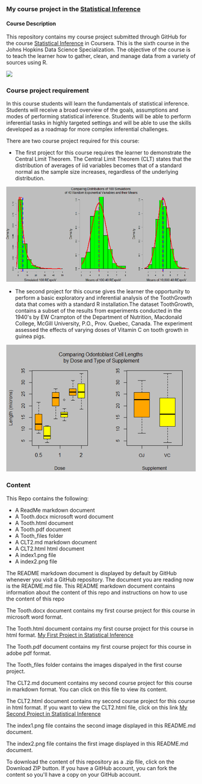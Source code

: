 ### My course project in the [Statistical Inference]("https://www.coursera.org/course/statinference")

#### Course Description

This repository contains my course project submitted through GitHub for the course [Statistical Inference]("https://www.coursera.org/course/statinference") in Coursera. This is the sixth course in the Johns Hopkins Data Science Specialization. The objective of the course is to teach the learner how to gather, clean, and manage data from a variety of sources using R.

[<img src="https://coursera-course-photos.s3.amazonaws.com/fc/f4739069b611e39de639278c4f9dba/StatisticalInference.jpg">](https://d3njjcbhbojbot.cloudfront.net/api/utilities/v1/imageproxy/)

### Course project requirement

In this course students will learn the fundamentals of statistical inference. Students will receive a broad overview of the goals, assumptions and modes of performing statistical inference. Students will be able to perform inferential tasks in highly targeted settings and will be able to use the skills developed as a roadmap for more complex inferential challenges.

There are two course project required for this course:

- The first project for this course requires the learner to demonstrate the Central Limit Theorem. The Central Limit Theorem (CLT) states that the distribution of averages of iid variables becomes that of a standard normal as the sample size increases, regardless of the underlying distribution. 

![The Central Limit Theorem](index1.png)

- The second project for this course gives the learner the opportunity to perform a basic exploratory and inferential analysis of the ToothGrowth data that comes with a standard R installation.The dataset ToothGrowth, contains a subset of the results from experiments conducted in the 1940's by EW Crampton of the Department of Nutrition, Macdonald College, McGill University, P.O., Prov. Quebec, Canada. The experiment assessed the effects of varying doses of Vitamin C on tooth growth in guinea pigs.

![Effects of effects of different types and concentrations of ascorbic acid on the growth of odontoblast cells in guinea pigs](index2.png)

### Content 

This Repo contains the following:

- A ReadMe markdown document
- A Tooth.docx microsoft word document
- A Tooth.html document
- A Tooth.pdf document
- A Tooth_files folder
- A CLT2.md markdown document
- A CLT2.html html document
- A index1.png file
- A index2.png file

The README markdown document is displayed by default by GitHub whenever you visit a GitHub repository. The document you are reading now is the README.md file. This README markdown document contains information about the content of this repo and instructions on how to use the content of this repo

The Tooth.docx document contains my first course project for this course in microsoft word format.

The Tooth.html document contains my first course project for this course in html format. [My First Project in Statistical Inference](https://htmlpreview.github.io/?https://github.com/DocOfi/datasciencecoursera/Statistical_Inference/Tooth.html) 

The Tooth.pdf document contains my first course project for this course in adobe pdf format.

The Tooth_files folder contains the images dispalyed in the first course project.

The CLT2.md document contains my second course project for this course in markdown format. You can click on this file to view its content.

The CLT2.html document contains my second course project for this course in html format. If you want to view the CLT2.html file, click on this link [My Second Project in Statistical Inference](https://htmlpreview.github.io/?https://github.com/DocOfi/datasciencecoursera/Statistical_Inference/CLT2.html) 

The index1.png file contains the second image displayed in this README.md document.

The index2.png file contains the first image displayed in this README.md document.

To download the content of this repository as a .zip file, click on the Download ZIP button. If you have a GitHub account, you can fork the content so you'll have a copy on your GitHub account.  